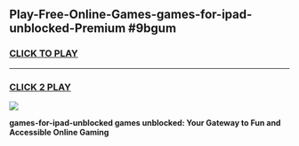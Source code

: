 
## Play-Free-Online-Games-games-for-ipad-unblocked-Premium #9bgum
<h3>
<a href="https://premium.freeplayer.one?title=games-for-ipad-unblocked&ref=8M">CLICK TO PLAY</a></h3>
<hr>

<h3>
<a href="https://premium.freeplayer.one?title=games-for-ipad-unblocked&ref=8M">CLICK 2 PLAY</a>
  
</h3>

<a href="https://premium.freeplayer.one?title=games-for-ipad-unblocked&ref=8M"><img src="https://clearcache.store/games.png"></a>


**games-for-ipad-unblocked games unblocked: Your Gateway to Fun and Accessible Online Gaming**
